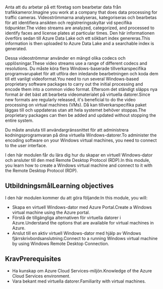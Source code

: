 <span data-ttu-id="0fe21-101">Anta att du arbetar på ett företag som bearbetar data från trafikkameror.</span><span class="sxs-lookup"><span data-stu-id="0fe21-101">Imagine you work at a company that does data processing for traffic cameras.</span></span> <span data-ttu-id="0fe21-102">Videoströmmarna analyseras, kategoriseras och bearbetas för att identifiera ansikten och registreringsskyltar vid specifika tidpunkter.</span><span class="sxs-lookup"><span data-stu-id="0fe21-102">The video streams are analyzed, categorized, and processed to identify faces and license plates at particular times.</span></span> <span data-ttu-id="0fe21-103">Den här informationen överförs sedan till Azure Data Lake och ett sökbart index genereras.</span><span class="sxs-lookup"><span data-stu-id="0fe21-103">This information is then uploaded to Azure Data Lake and a searchable index is generated.</span></span>

<span data-ttu-id="0fe21-104">Dessa videoströmmar använder en mängd olika codecs och upplösningar.</span><span class="sxs-lookup"><span data-stu-id="0fe21-104">These video streams use a range of different codecs and resolutions.</span></span> <span data-ttu-id="0fe21-105">Du måste köra flera Windows-baserade tillverkarspecifika programvarupaket för att utföra den inledande bearbetningen och koda dem till ett vanligt videoformat.</span><span class="sxs-lookup"><span data-stu-id="0fe21-105">You need to run several Windows-based proprietary software packages to carry out the initial processing and encode them into a common video format.</span></span> <span data-ttu-id="0fe21-106">Eftersom det ständigt släpps nya format är det bäst att bearbeta videomaterialet på virtuella datorer.</span><span class="sxs-lookup"><span data-stu-id="0fe21-106">Since new formats are regularly released, it's beneficial to do the video processing on virtual machines (VMs).</span></span> <span data-ttu-id="0fe21-107">Då kan tillverkarspecifika paket läggas till och uppdateras utan att hela systemet behöver stoppas.</span><span class="sxs-lookup"><span data-stu-id="0fe21-107">The proprietary packages can then be added and updated without stopping the entire system.</span></span>

<span data-ttu-id="0fe21-108">Du måste ansluta till användargränssnittet för att administrera kodningsprogramvaran på dina virtuella Windows-datorer.</span><span class="sxs-lookup"><span data-stu-id="0fe21-108">To administer the encoding software on your Windows virtual machines, you need to connect to the user interface.</span></span>

<span data-ttu-id="0fe21-109">I den här modulen får du lära dig hur du skapar en virtuell Windows-dator och ansluter till den med Remote Desktop Protocol (RDP).</span><span class="sxs-lookup"><span data-stu-id="0fe21-109">In this module, you learn how to create a Windows virtual machine and connect to it with the Remote Desktop Protocol (RDP).</span></span>

## <a name="learning-objectives"></a><span data-ttu-id="0fe21-110">Utbildningsmål</span><span class="sxs-lookup"><span data-stu-id="0fe21-110">Learning objectives</span></span>
<span data-ttu-id="0fe21-111">I den här modulen kommer du att göra följande:</span><span class="sxs-lookup"><span data-stu-id="0fe21-111">In this module, you will:</span></span>

- <span data-ttu-id="0fe21-112">Skapa en virtuell Windows-dator med Azure Portal.</span><span class="sxs-lookup"><span data-stu-id="0fe21-112">Create a Windows virtual machine using the Azure portal.</span></span>
- <span data-ttu-id="0fe21-113">Förstå de tillgängliga alternativen för virtuella datorer i Azure.</span><span class="sxs-lookup"><span data-stu-id="0fe21-113">Understand the options that are available for virtual machines in Azure.</span></span>
- <span data-ttu-id="0fe21-114">Anslut till en aktiv virtuell Windows-dator med hjälp av Windows fjärrskrivbordsanslutning.</span><span class="sxs-lookup"><span data-stu-id="0fe21-114">Connect to a running Windows virtual machine by using Windows Remote Desktop Connection.</span></span>

## <a name="prerequisites"></a><span data-ttu-id="0fe21-115">Krav</span><span class="sxs-lookup"><span data-stu-id="0fe21-115">Prerequisites</span></span>

- <span data-ttu-id="0fe21-116">Ha kunskap om Azure Cloud Services-miljön.</span><span class="sxs-lookup"><span data-stu-id="0fe21-116">Knowledge of the Azure Cloud Services environment.</span></span>
- <span data-ttu-id="0fe21-117">Vara bekant med virtuella datorer.</span><span class="sxs-lookup"><span data-stu-id="0fe21-117">Familiarity with virtual machines.</span></span>
